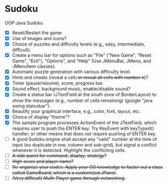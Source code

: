 # Sudoku
OOP Java Sudoku

- [x] Reset/Restart the game.
- [X] Use of images and icons?
- [X] Choice of puzzles and difficulty levels (e.g,, easy, intermediate, difficult).
- [X] Create a menu bar for options such as "File" ("New Game", "Reset Game", "Exit"), "Options", and "Help" (Use JMenuBar, JMenu, and JMenuItem classes).
- [X] Automatic puzzle generation with various difficulty level.
- [X] Hints and cheats (reveal a cell~~, or reveal all cells with number n~~)?
- [X] Timer (pause/resume), score, progress bar.
- [X] Sound effect, background music, enable/disable sound?
- [X] Create a status bar (JTextField at the south zone of BorderLayout) to show the messages (e.g., number of cells remaining) (google "java swing statusbar").
- [X] Beautify your graphical interface, e.g., color, font, layout, etc.
- [X] Choice of display "theme"?
- [X] The sample program processes ActionEvent of the JTextField, which requires user to push the ENTER key. Try KeyEvent with keyTyped() handler; or other means that does not require pushing of ENTER key.
- [ ] A good Sudoku engine shall accept any "valid" number at the time of input (no duplicate in row, column and sub-grid), but signal a conflict whenever it is detected. Highlight the conflicting cells.
- [ ] ~~A side panel for command, display, strategy?~~
- [ ] ~~High score and player name?~~
- [ ] ~~Re-organize your codes. Apply your OO knowledge to factor out a class called GameBoard, which is a customized JPanel.~~
- [ ] ~~(Very difficult) Multi-Player game through networking.~~
